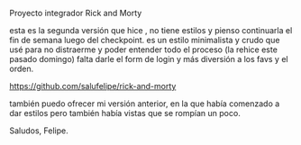 Proyecto integrador Rick and Morty

esta es la segunda versión que hice , no tiene estilos y pienso continuarla el fin de semana luego del checkpoint.
es un estilo minimalista y crudo que usé para no distraerme y poder entender todo el proceso (la rehice este pasado domingo)
falta darle el form de login
y más diversión a los favs y el orden.


https://github.com/salufelipe/rick-and-morty

también puedo ofrecer mi versión anterior, en la que había comenzado a dar estilos pero también había vistas que se rompían un poco.

Saludos, 
Felipe.
